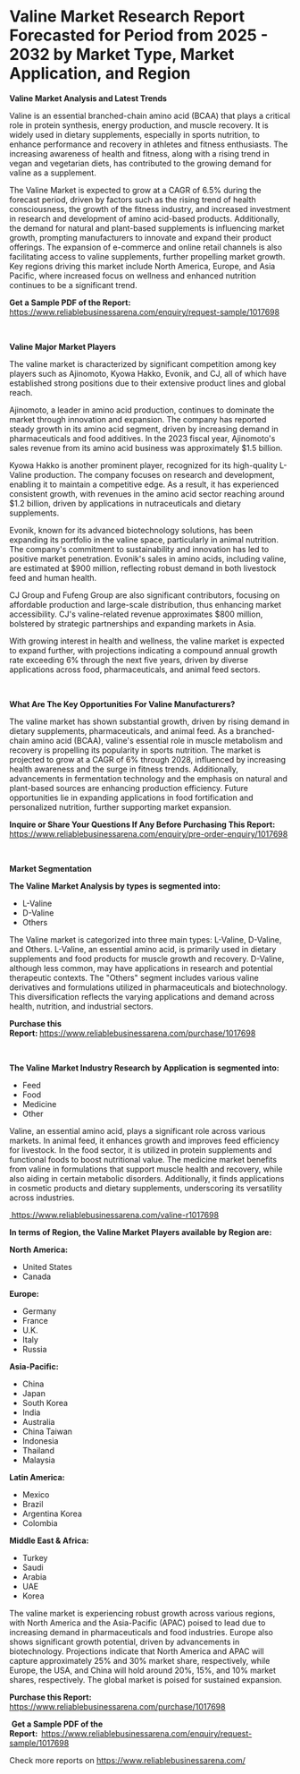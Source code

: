 <p><h1>Valine Market Research Report Forecasted for Period from 2025 -  2032 by Market Type, Market Application, and Region</h1></p><p><strong>Valine Market Analysis and Latest Trends</strong></p>
<p><p>Valine is an essential branched-chain amino acid (BCAA) that plays a critical role in protein synthesis, energy production, and muscle recovery. It is widely used in dietary supplements, especially in sports nutrition, to enhance performance and recovery in athletes and fitness enthusiasts. The increasing awareness of health and fitness, along with a rising trend in vegan and vegetarian diets, has contributed to the growing demand for valine as a supplement.</p><p>The Valine Market is expected to grow at a CAGR of 6.5% during the forecast period, driven by factors such as the rising trend of health consciousness, the growth of the fitness industry, and increased investment in research and development of amino acid-based products. Additionally, the demand for natural and plant-based supplements is influencing market growth, prompting manufacturers to innovate and expand their product offerings. The expansion of e-commerce and online retail channels is also facilitating access to valine supplements, further propelling market growth. Key regions driving this market include North America, Europe, and Asia Pacific, where increased focus on wellness and enhanced nutrition continues to be a significant trend.</p></p>
<p><strong>Get a Sample PDF of the Report:&nbsp;</strong> <a href="https://www.reliablebusinessarena.com/enquiry/request-sample/1017698?utm_campaign=3015&utm_medium=2&utm_source=Github&utm_content=ia&utm_term=02042025&utm_id=valine">https://www.reliablebusinessarena.com/enquiry/request-sample/1017698</a></p>
<p>&nbsp;</p>
<p><strong>Valine Major Market Players</strong></p>
<p><p>The valine market is characterized by significant competition among key players such as Ajinomoto, Kyowa Hakko, Evonik, and CJ, all of which have established strong positions due to their extensive product lines and global reach.</p><p>Ajinomoto, a leader in amino acid production, continues to dominate the market through innovation and expansion. The company has reported steady growth in its amino acid segment, driven by increasing demand in pharmaceuticals and food additives. In the 2023 fiscal year, Ajinomoto's sales revenue from its amino acid business was approximately $1.5 billion.</p><p>Kyowa Hakko is another prominent player, recognized for its high-quality L-Valine production. The company focuses on research and development, enabling it to maintain a competitive edge. As a result, it has experienced consistent growth, with revenues in the amino acid sector reaching around $1.2 billion, driven by applications in nutraceuticals and dietary supplements.</p><p>Evonik, known for its advanced biotechnology solutions, has been expanding its portfolio in the valine space, particularly in animal nutrition. The company's commitment to sustainability and innovation has led to positive market penetration. Evonik's sales in amino acids, including valine, are estimated at $900 million, reflecting robust demand in both livestock feed and human health.</p><p>CJ Group and Fufeng Group are also significant contributors, focusing on affordable production and large-scale distribution, thus enhancing market accessibility. CJ's valine-related revenue approximates $800 million, bolstered by strategic partnerships and expanding markets in Asia.</p><p>With growing interest in health and wellness, the valine market is expected to expand further, with projections indicating a compound annual growth rate exceeding 6% through the next five years, driven by diverse applications across food, pharmaceuticals, and animal feed sectors.</p></p>
<p>&nbsp;</p>
<p><strong>What Are The Key Opportunities For Valine Manufacturers?</strong></p>
<p><p>The valine market has shown substantial growth, driven by rising demand in dietary supplements, pharmaceuticals, and animal feed. As a branched-chain amino acid (BCAA), valine's essential role in muscle metabolism and recovery is propelling its popularity in sports nutrition. The market is projected to grow at a CAGR of 6% through 2028, influenced by increasing health awareness and the surge in fitness trends. Additionally, advancements in fermentation technology and the emphasis on natural and plant-based sources are enhancing production efficiency. Future opportunities lie in expanding applications in food fortification and personalized nutrition, further supporting market expansion.</p></p>
<p><strong>Inquire or Share Your Questions If Any Before Purchasing This Report:</strong> <a href="https://www.reliablebusinessarena.com/enquiry/pre-order-enquiry/1017698?utm_campaign=3015&utm_medium=2&utm_source=Github&utm_content=ia&utm_term=02042025&utm_id=valine">https://www.reliablebusinessarena.com/enquiry/pre-order-enquiry/1017698</a></p>
<p>&nbsp;</p>
<p><strong>Market Segmentation</strong></p>
<p><strong>The Valine Market Analysis by types is segmented into:</strong></p>
<p><ul><li>L-Valine</li><li>D-Valine</li><li>Others</li></ul></p>
<p><p>The Valine market is categorized into three main types: L-Valine, D-Valine, and Others. L-Valine, an essential amino acid, is primarily used in dietary supplements and food products for muscle growth and recovery. D-Valine, although less common, may have applications in research and potential therapeutic contexts. The "Others" segment includes various valine derivatives and formulations utilized in pharmaceuticals and biotechnology. This diversification reflects the varying applications and demand across health, nutrition, and industrial sectors.</p></p>
<p><strong>Purchase this Report:&nbsp;</strong><a href="https://www.reliablebusinessarena.com/purchase/1017698?utm_campaign=3015&utm_medium=2&utm_source=Github&utm_content=ia&utm_term=02042025&utm_id=valine">https://www.reliablebusinessarena.com/purchase/1017698</a></p>
<p>&nbsp;</p>
<p><strong>The Valine Market Industry Research by Application is segmented into:</strong></p>
<p><ul><li>Feed</li><li>Food</li><li>Medicine</li><li>Other</li></ul></p>
<p><p>Valine, an essential amino acid, plays a significant role across various markets. In animal feed, it enhances growth and improves feed efficiency for livestock. In the food sector, it is utilized in protein supplements and functional foods to boost nutritional value. The medicine market benefits from valine in formulations that support muscle health and recovery, while also aiding in certain metabolic disorders. Additionally, it finds applications in cosmetic products and dietary supplements, underscoring its versatility across industries.</p></p>
<p><a href="https://www.reliablebusinessarena.com/valine-r1017698?utm_campaign=3015&utm_medium=2&utm_source=Github&utm_content=ia&utm_term=02042025&utm_id=valine">&nbsp;https://www.reliablebusinessarena.com/valine-r1017698</a></p>
<p><strong>In terms of Region, the Valine Market Players available by Region are:</strong></p>
<p>
    <p> <strong> North America: </strong>
        <ul>
            <li>United States</li>
            <li>Canada</li>
        </ul>
        </p> 
    <p> <strong> Europe: </strong>
        <ul>
            <li>Germany</li>
            <li>France</li>
            <li>U.K.</li>
            <li>Italy</li>
            <li>Russia</li>
        </ul>
        </p> 
    <p> <strong> Asia-Pacific: </strong>
        <ul>
            <li>China</li>
            <li>Japan</li>
            <li>South Korea</li>
            <li>India</li>
            <li>Australia</li>
            <li>China Taiwan</li>
            <li>Indonesia</li>
            <li>Thailand</li>
            <li>Malaysia</li>
        </ul>
        </p> 
    <p> <strong> Latin America: </strong>
        <ul>
            <li>Mexico</li>
            <li>Brazil</li>
            <li>Argentina Korea</li>
            <li>Colombia</li>
        </ul>
        </p> 
    <p> <strong> Middle East & Africa: </strong>
        <ul>
            <li>Turkey</li>
            <li>Saudi</li>
            <li>Arabia</li>
            <li>UAE</li>
            <li>Korea</li>
        </ul>
    </p>
    </p>
<p><p>The valine market is experiencing robust growth across various regions, with North America and the Asia-Pacific (APAC) poised to lead due to increasing demand in pharmaceuticals and food industries. Europe also shows significant growth potential, driven by advancements in biotechnology. Projections indicate that North America and APAC will capture approximately 25% and 30% market share, respectively, while Europe, the USA, and China will hold around 20%, 15%, and 10% market shares, respectively. The global market is poised for sustained expansion.</p></p>
<p><strong>Purchase this Report: </strong><a href="https://www.reliablebusinessarena.com/purchase/1017698?utm_campaign=3015&utm_medium=2&utm_source=Github&utm_content=ia&utm_term=02042025&utm_id=valine">https://www.reliablebusinessarena.com/purchase/1017698</a></p>
<p>&nbsp;<strong>Get a Sample PDF of the Report:&nbsp;&nbsp;</strong><a href="https://www.reliablebusinessarena.com/enquiry/request-sample/1017698?utm_campaign=3015&utm_medium=2&utm_source=Github&utm_content=ia&utm_term=02042025&utm_id=valine">https://www.reliablebusinessarena.com/enquiry/request-sample/1017698</a></p>
<p><strong></strong></p>
<p>Check more reports on <a href="https://www.reliablebusinessarena.com/?utm_campaign=3015&utm_medium=2&utm_source=Github&utm_content=ia&utm_term=02042025&utm_id=valine">https://www.reliablebusinessarena.com/</a></p>